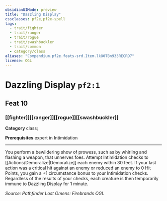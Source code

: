 ```yaml
---
obsidianUIMode: preview
title: "Dazzling Display"
cssclasses: pf2e,pf2e-spell
tags:
  - trait/fighter
  - trait/ranger
  - trait/rogue
  - trait/swashbuckler
  - trait/common
  - category/class
aliases: "Compendium.pf2e.feats-srd.Item.lk80TBn933RECRD7"
license: OGL
---
```

# Dazzling Display `pf2:1`
## Feat 10
### [[fighter]][[ranger]][[rogue]][[swashbuckler]]

**Category** class; 



**Prerequisites** expert in Intimidation
* * *
You perform a bewildering show of prowess, such as by whirling and flashing a weapon, that unnerves foes. Attempt Intimidation checks to [[Actions/Demoralize|Demoralize]] each enemy within 30 feet. If your last action was a critical hit against an enemy or reduced an enemy to 0 Hit Points, you gain a +1 circumstance bonus to your Intimidation checks. Regardless of the results of your checks, each creature is then temporarily immune to Dazzling Display for 1 minute.

*Source: Pathfinder Lost Omens: Firebrands*
*OGL*